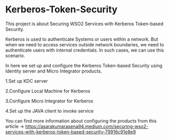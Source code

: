 # Kerberos-Token-Security
This project is about Securing WSO2 Services with Kerberos Token-based Security.

Kerberos is used to authenticate Systems or users within a network. But when we need to access services outside network boundaries, we need to authenticate users with internal credentials. In such cases, we can use this scenario.

In here we set up and configure the Kerberos Token-based Security using Identity server and Micro Integrator products.

1.Set up KDC server

2.Configure Local Machine for Kerberos

3.Configure Micro Integrator for Kerberos

4.Set up the JAVA client to invoke service

You can find more information about configuring the products from this article -> https://asarakumarasena94.medium.com/securing-wso2-services-with-kerberos-token-based-security-79916c91e8e9
